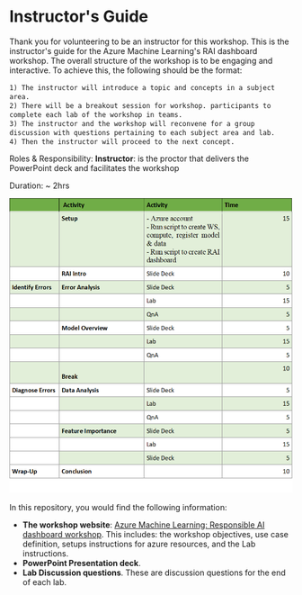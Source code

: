 # Instructor's Guide

Thank you for volunteering to be an instructor for this workshop. This is the instructor's guide for the Azure Machine Learning's RAI dashboard workshop.  The overall structure of the workshop is to be engaging and interactive.  To achieve this, the following should be the format:

	1) The instructor will introduce a topic and concepts in a subject area.
	2) There will be a breakout session for workshop. participants to complete each lab of the workshop in teams.
	3) The instructor and the workshop will reconvene for a group discussion with questions pertaining to each subject area and lab.
	4) Then the instructor will proceed to the next concept.


Roles & Responsibility:
**Instructor**: is the proctor that delivers the PowerPoint deck and facilitates the workshop

Duration:  ~ 2hrs

![workshop schedule](/img/workshop-schedule.png)

In this repository, you would find the following information:

- **The workshop website**: [Azure Machine Learning: Responsible AI dashboard workshop](https://ruyakubu.github.io/rai-dashboard-workshop/).   This includes: the workshop objectives, use case definition, setups instructions for azure resources, and the Lab instructions.
- **PowerPoint Presentation deck**.
- **Lab Discussion questions**.  These are discussion questions for the end of each lab.

